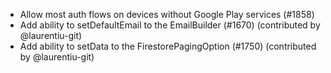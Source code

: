- Allow most auth flows on devices without Google Play services (#1858)
- Add ability to setDefaultEmail to the EmailBuilder (#1670) (contributed by @laurentiu-git)
- Add ability to setData to the FirestorePagingOption (#1750) (contributed by @laurentiu-git)
